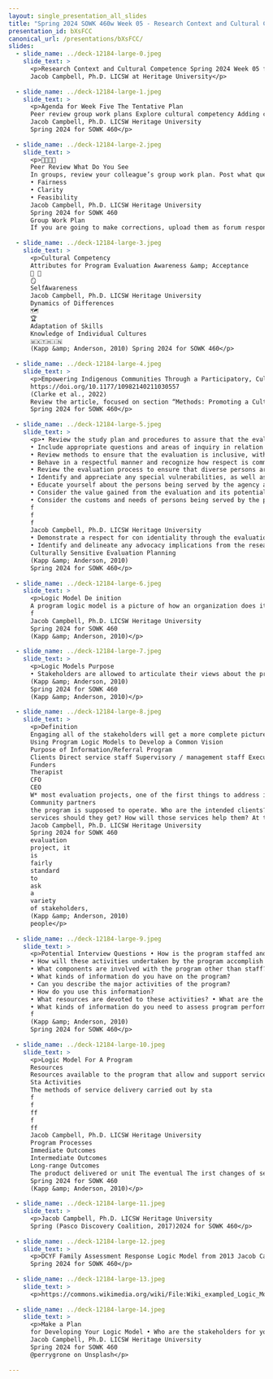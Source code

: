 ```yaml
---
layout: single_presentation_all_slides
title: "Spring 2024 SOWK 460w Week 05 - Research Context and Cultural Competence"
presentation_id: bXsFCC
canonical_url: /presentations/bXsFCC/
slides:
  - slide_name: ../deck-12184-large-0.jpeg
    slide_text: >
      <p>Research Context and Cultural Competence Spring 2024 Week 05 for SOWK 460
      Jacob Campbell, Ph.D. LICSW at Heritage University</p>
      
  - slide_name: ../deck-12184-large-1.jpeg
    slide_text: >
      <p>Agenda for Week Five The Tentative Plan
      Peer review group work plans Explore cultural competency Adding cultural sensitivity to program evaluation Introduction to logic models
      Jacob Campbell, Ph.D. LICSW Heritage University
      Spring 2024 for SOWK 460</p>
      
  - slide_name: ../deck-12184-large-2.jpeg
    slide_text: >
      <p>􀠃􀦊􀠃􀦊
      Peer Review What Do You See
      In groups, review your colleague’s group work plan. Post what questions or further information might be needed in the forum. Criteria is related to: • Completeness
      • Fairness
      • Clarity
      • Feasibility
      Jacob Campbell, Ph.D. LICSW Heritage University
      Spring 2024 for SOWK 460
      Group Work Plan
      If you are going to make corrections, upload them as forum responses by Sunday 02/25/24</p>
      
  - slide_name: ../deck-12184-large-3.jpeg
    slide_text: >
      <p>Cultural Competency
      Attributes for Program Evaluation Awareness &amp; Acceptance
      🫲 🫱
      🪞
      SelfAwareness
      Jacob Campbell, Ph.D. LICSW Heritage University
      Dynamics of Differences
      🗺
      🏆
      Adaptation of Skills
      Knowledge of Individual Cultures
      🇲🇽🇹🇭🇮🇳
      (Kapp &amp; Anderson, 2010) Spring 2024 for SOWK 460</p>
      
  - slide_name: ../deck-12184-large-4.jpeg
    slide_text: >
      <p>Empowering Indigenous Communities Through a Participatory, Culturally Responsive Evaluation of a Federal Program for Older Americans
      https://doi.org/10.1177/10982140211030557
      (Clarke et al., 2022)
      Review the article, focused on section “Methods: Promoting a Culturally Responsive Approach” Jacob Campbell, Ph.D. LICSW Heritage University
      Spring 2024 for SOWK 460</p>
      
  - slide_name: ../deck-12184-large-5.jpeg
    slide_text: >
      <p>• Review the study plan and procedures to assure that the evaluation is inclusive and nondiscriminatory with regard to the sample/ population characteristics
      • Include appropriate questions and areas of inquiry in relation to related practices and behaviors that are addressed by the program or have an impact on the program
      • Review methods to ensure that the evaluation is inclusive, with regard to language, literacy, and/or data collection strategies
      • Behave in a respectful manner and recognize how respect is communicated and conveyed is culturally de ined and determined
      • Review the evaluation process to ensure that diverse persons are consulted with regard to gaining an understanding of the nature of the program, the design of the program evaluation, and other evaluation strategies
      • Identify and appreciate any special vulnerabilities, as well as strengths, in relation to a person’s culture in the program
      • Educate yourself about the persons being served by the agency and evaluated
      • Consider the value gained from the evaluation and its potential bene its to the participants/ community
      • Consider the customs and needs of persons being served by the programs being evaluated • Identify and discuss the characteristics and strengths of the program in person served
      f
      f
      f
      Jacob Campbell, Ph.D. LICSW Heritage University
      • Demonstrate a respect for con identiality through the evaluation process
      • Identify and delineate any advocacy implications from the research, or the process of conducting the evaluation
      Culturally Sensitive Evaluation Planning
      (Kapp &amp; Anderson, 2010)
      Spring 2024 for SOWK 460</p>
      
  - slide_name: ../deck-12184-large-6.jpeg
    slide_text: >
      <p>Logic Model De inition
      A program logic model is a picture of how an organization does its work — the theory and assumptions underlying the program. A program logic model links outcomes (both short- and long-term) with program activities/processes and the theoretical principles/assumptions of the program.
      f
      Jacob Campbell, Ph.D. LICSW Heritage University
      Spring 2024 for SOWK 460
      (Kapp &amp; Anderson, 2010)</p>
      
  - slide_name: ../deck-12184-large-7.jpeg
    slide_text: >
      <p>Logic Models Purpose
      • Stakeholders are allowed to articulate their views about the program • Stakeholders are allowed to hear and appreciate the views of other stakeholders • Divergent views about the program are synthesized in a collaborative process. • An integrated model is developed with stakeholder ownership • The integrated model is scrutinized publicly for feasibility • The model serves as a solid reference for program management decisions • The model is used as an organizing tool for evaluation • The model can be used as a promotional tool for the program • The model can be employed to support program proposals for grant activities Jacob Campbell, Ph.D. LICSW Heritage University
      (Kapp &amp; Anderson, 2010)
      Spring 2024 for SOWK 460
      (Kapp &amp; Anderson, 2010)</p>
      
  - slide_name: ../deck-12184-large-8.jpeg
    slide_text: >
      <p>Definition
      Engaging all of the stakeholders will get a more complete picture
      Using Program Logic Models to Develop a Common Vision
      Purpose of Information/Referral Program
      Clients Direct service staff Supervisory / management staff Executive staff Board of directors Intake Worker
      Funders
      Therapist
      CFO
      CEO
      W* most evaluation projects, one of the first things to address is the way
      Community partners
      the program is supposed to operate. Who are the intended clients? What
      services should they get? How will those services help them? At the beginning oF an
      Jacob Campbell, Ph.D. LICSW Heritage University
      Spring 2024 for SOWK 460
      evaluation
      project, it
      is
      fairly
      standard
      to
      ask
      a
      variety
      of stakeholders,
      (Kapp &amp; Anderson, 2010)
      people</p>
      
  - slide_name: ../deck-12184-large-9.jpeg
    slide_text: >
      <p>Potential Interview Questions • How is the program staffed and organized?
      • How will these activities undertaken by the program accomplish the results?
      • What components are involved with the program other than staff?
      • What kinds of information do you have on the program?
      • Can you describe the major activities of the program?
      • How do you use this information?
      • What resources are devoted to these activities? • What are the main objectives of the program? What is the program trying to accomplish? • What accomplishments is the program likely to achieve in the next 2 and 3 years? What would you expect? Jacob Campbell, Ph.D. LICSW Heritage University
      • What kinds of information do you need to assess program performance? • How would you use this information? • What measures or indicators are relevant to the program? • What problems face the program? • What factors are likely to in luence the program over the next 2 to 5 years?
      f
      (Kapp &amp; Anderson, 2010)
      Spring 2024 for SOWK 460</p>
      
  - slide_name: ../deck-12184-large-10.jpeg
    slide_text: >
      <p>Logic Model For A Program
      Resources
      Resources available to the program that allow and support service delivery, including money, sta , volunteers, clients, materials, or equipment
      Sta Activities
      The methods of service delivery carried out by sta
      f
      f
      ff
      f
      ff
      Jacob Campbell, Ph.D. LICSW Heritage University
      Program Processes
      Immediate Outcomes
      Intermediate Outcomes
      Long-range Outcomes
      The product delivered or unit The eventual The irst changes of service impact on that occur for the provided, usually The subsequent individuals, individuals, described bene it for people families, families, numerically, such during or after their organizations, or organizations, or as number of involvement in a community for community as a people served or program which the result of the number of hours program is program of service accountable delivered
      Spring 2024 for SOWK 460
      (Kapp &amp; Anderson, 2010)</p>
      
  - slide_name: ../deck-12184-large-11.jpeg
    slide_text: >
      <p>Jacob Campbell, Ph.D. LICSW Heritage University
      Spring (Pasco Discovery Coalition, 2017)2024 for SOWK 460</p>
      
  - slide_name: ../deck-12184-large-12.jpeg
    slide_text: >
      <p>DCYF Family Assessment Response Logic Model from 2013 Jacob Campbell, Ph.D. LICSW Heritage University
      Spring 2024 for SOWK 460</p>
      
  - slide_name: ../deck-12184-large-13.jpeg
    slide_text: >
      <p>https://commons.wikimedia.org/wiki/File:Wiki_exampled_Logic_Model.png#/media/File:Wiki_exampled_Logic_Model.png Jacob Campbell, Ph.D. LICSW Spring 2024 for SOWK 460 Heritage University</p>
      
  - slide_name: ../deck-12184-large-14.jpeg
    slide_text: >
      <p>Make a Plan
      for Developing Your Logic Model • Who are the stakeholders for you agency • What would be some of your questions • What would the categories look like
      Jacob Campbell, Ph.D. LICSW Heritage University
      Spring 2024 for SOWK 460
      @perrygrone on Unsplash</p>
      
---
```

